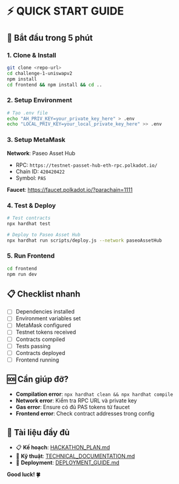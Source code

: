 # ⚡ QUICK START GUIDE

## 🚀 Bắt đầu trong 5 phút

### 1. Clone & Install
```bash
git clone <repo-url>
cd challenge-1-uniswapv2
npm install
cd frontend && npm install && cd ..
```

### 2. Setup Environment
```bash
# Tạo .env file
echo "AH_PRIV_KEY=your_private_key_here" > .env
echo "LOCAL_PRIV_KEY=your_local_private_key_here" >> .env
```

### 3. Setup MetaMask
**Network**: Paseo Asset Hub
- RPC: `https://testnet-passet-hub-eth-rpc.polkadot.io/`
- Chain ID: `420420422`
- Symbol: `PAS`

**Faucet**: https://faucet.polkadot.io/?parachain=1111

### 4. Test & Deploy
```bash
# Test contracts
npx hardhat test

# Deploy to Paseo Asset Hub
npx hardhat run scripts/deploy.js --network paseoAssetHub
```

### 5. Run Frontend
```bash
cd frontend
npm run dev
```

## 📋 Checklist nhanh

- [ ] Dependencies installed
- [ ] Environment variables set
- [ ] MetaMask configured
- [ ] Testnet tokens received
- [ ] Contracts compiled
- [ ] Tests passing
- [ ] Contracts deployed
- [ ] Frontend running

## 🆘 Cần giúp đỡ?

- **Compilation error**: `npx hardhat clean && npx hardhat compile`
- **Network error**: Kiểm tra RPC URL và private key
- **Gas error**: Ensure có đủ PAS tokens từ faucet
- **Frontend error**: Check contract addresses trong config

## 📖 Tài liệu đầy đủ

- 📋 **Kế hoạch**: [HACKATHON_PLAN.md](./HACKATHON_PLAN.md)
- 🔧 **Kỹ thuật**: [TECHNICAL_DOCUMENTATION.md](./TECHNICAL_DOCUMENTATION.md)  
- 🚀 **Deployment**: [DEPLOYMENT_GUIDE.md](./DEPLOYMENT_GUIDE.md)

**Good luck! 🍀** 